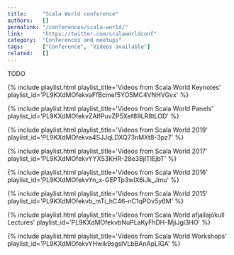 ```yaml
---
title:     "Scala World conference"
authors:   []
permalink: "/conferences/scala-world/"
link:      "https://twitter.com/scalaworldconf"
category:  "Conferences and meetups"
tags:      ["Conference", "Videos available"]
related:   []
---
```


TODO

{% include playlist.html playlist_title='Videos from Scala World Keynotes' playlist_id='PL9KXdMOfekvaFfBcmef5YO5MC4VNHVGvx' %}

{% include playlist.html playlist_title='Videos from Scala World Panels' playlist_id='PL9KXdMOfekvZAlfPuvZP5Xef89LR8tLOD' %}

{% include playlist.html playlist_title='Videos from Scala World 2019' playlist_id='PL9KXdMOfekva4SJJqLDXQ73nMXt8-3pz7' %}

{% include playlist.html playlist_title='Videos from Scala World 2017' playlist_id='PL9KXdMOfekvYYX53KHR-28e3BjlTIEjbT' %}

{% include playlist.html playlist_title='Videos from Scala World 2016' playlist_id='PL9KXdMOfekvYn_x-GEPTp3wlX6iJk_Jmu' %}

{% include playlist.html playlist_title='Videos from Scala World 2015' playlist_id='PL9KXdMOfekvb_mTi_hC46-nC1qPOv5y6M' %}

{% include playlist.html playlist_title='Videos from Scala World afjallajökull Lectures' playlist_id='PL9KXdMOfekvbNuPLaKyFhDH-MjiJgl3HO' %}

{% include playlist.html playlist_title='Videos from Scala World Workshops' playlist_id='PL9KXdMOfekvYHwik9sgslVLbBAnApLIGA' %}
